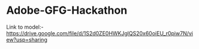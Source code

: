 # Adobe-GFG-Hackathon

Link to model:-https://drive.google.com/file/d/1S2d0ZE0HWKJglQS20x60oiEU_r0piw7N/view?usp=sharing
